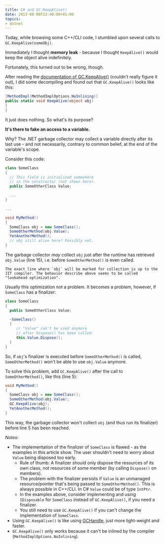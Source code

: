 ```yaml
---
title: C# and GC.KeepAlive()
date: 2013-08-08T13:40:00+01:00
topics:
- dotnet
---
```


Today, while browsing some C++/CLI code, I stumbled upon several calls to `GC.KeepAlive(someObj)`.

Immediately I thought **memory leak** - because I thought `KeepAlive()` would keep the object alive indefinitely.

Fortunately, this turned out to be wrong, though.

After reading the [documentation of GC.KeepAlive()](http://msdn.microsoft.com/en-us/library/vstudio/system.gc.keepalive%28v=vs.110%29.aspx) (couldn't really figure it out), I did some decompiling and found out that `GC.KeepAlive()` looks like this:

```c# {lineNos=true}
[MethodImpl(MethodImplOptions.NoInlining)]
public static void KeepAlive(object obj)
{
}
```

It just does nothing. So what's its purpose?

**It's there to fake an access to a variable.**

Why? The .NET garbage collector may collect a variable directly after its last use - and not necessarily, contrary to common belief, at the end of the variable's scope.

Consider this code:

```c# {lineNos=true}
class SomeClass
{
  // This field is initialized somewhere
  // in the constructor (not shown here).
  public SomeOtherClass Value;

  ...
}

...

void MyMethod()
{
  SomeClass obj = new SomeClass();
  SomeOtherMethod(obj.Value);
  YetAnotherMethod();
  // obj still alive here? Possibly not.
}
```

The garbage collector *may* collect `obj` just after the runtime has retrieved `obj.Value` (line 15), i.e. before `SomeOtherMethod()` is even called.

```note
The exact line where `obj` will be marked for collection is up to the JIT compiler. The behavior describe above seems to be called "lookahead optimization".
```

Usually this optimization not a problem. It becomes a problem, however, if `SomeClass` has a finalizer:

```c# {lineNos=true}
class SomeClass
{
  public SomeOtherClass Value;

  ~SomeClass()
  {
     // "Value" can't be used anymore
     // after Dispose() has been called.
     this.Value.Dispose();
  }
}
```

So, if `obj`'s finalizer is executed before `SomeOtherMethod()` is called, `SomeOtherMethod()` won't be able to use `obj.Value` anymore.

To solve this problem, add `GC.KeepAlive()` after the call to `SomeOtherMethod()`, like this (line 5):

```c# {lineNos=true}
void MyMethod()
{
  SomeClass obj = new SomeClass();
  SomeOtherMethod(obj.Value);
  GC.KeepAlive(obj);
  YetAnotherMethod();
}
```

This way, the garbage collector won't collect `obj` (and thus run its finalizer) before line 5 has been reached.

*Notes:*

* The implementation of the finalizer of `SomeClass` is flawed - as the examples in this article show. The user shouldn't need to worry about `Value` being disposed too early.
  * Rule of thumb: A finalizer should only dispose the resources of its *own* class, not resources of some member (by calling `Dispose()` on members).
  * The problem with the finalizer persists if `Value` is an unmanaged resource/pointer that's being passed to `SomeOtherMethod()`. This is always possible in C++/CLI. In C# `Value` could be of type `IntPtr`.
  * In the examples above, consider implementing and using `IDisposable` for `SomeClass` instead of `GC.KeepAlive()`, if you need a finalizer.
  * You still need to use `GC.KeepAlive()` if you can't change the implementation of `SomeClass`.
* Using `GC.KeepAlive()` is like using [GCHandle](http://msdn.microsoft.com/library/system.runtime.interopservices.gchandle(v=vs.110).aspx), just more light-weight and faster.
* `GC.KeepAlive()` only works because it can't be inlined by the compiler (`MethodImplOptions.NoInlining`).
